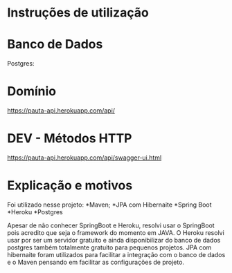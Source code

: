 # Instruções de utilização
# Banco de Dados  

  
Postgres:    
     
# Domínio


https://pauta-api.herokuapp.com/api/
  
# DEV - Métodos HTTP
  

https://pauta-api.herokuapp.com/api/swagger-ui.html



# Explicação e motivos

Foi utilizado nesse projeto:
    *Maven;
    *JPA com Hibernaite
    *Spring Boot
    *Heroku
    *Postgres

Apesar de não conhecer SpringBoot e Heroku, resolvi usar o SpringBoot pois acredito que seja o framework do momento em JAVA. O Heroku resolvi usar
por ser um servidor gratuito e ainda disponibilizar do banco de dados postgres também totalmente gratuito para pequenos projetos. JPA com hibernaite foram 
utilizados para facilitar a integração com o banco de dados e o Maven pensando em facilitar as configurações de projeto.


